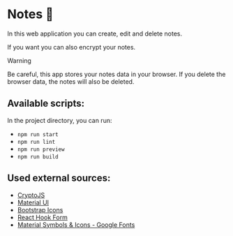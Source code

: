 # Notes :memo:

In this web application you can create, edit and delete notes.

If you want you can also encrypt your notes.

> [!WARNING]
> Be careful, this app stores your notes data in your browser. If you delete the browser data, the notes will also be deleted.

## Available scripts:

In the project directory, you can run:

- `npm run start`
- `npm run lint`
- `npm run preview`
- `npm run build`

## Used external sources:

- [CryptoJS](https://www.npmjs.com/package/crypto-js)
- [Material UI](https://mui.com/material-ui/)
- [Bootstrap Icons](https://icons.getbootstrap.com)
- [React Hook Form](https://www.react-hook-form.com/)
- [Material Symbols & Icons - Google Fonts](https://fonts.google.com/icons)

